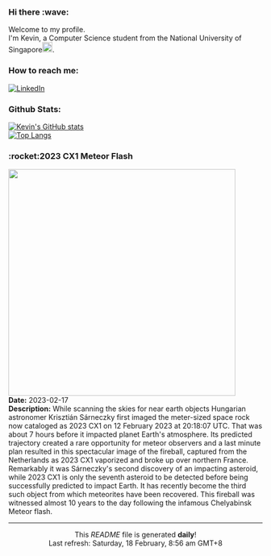 <h3>Hi there :wave:</h3>

Welcome to my profile.   
I'm Kevin, a Computer Science student from the National University of Singapore<img src="https://img.icons8.com/color/96/000000/singapore-circular.png" width="20px"/>.</p>

<h3>How to reach me: </h3>
<a href="https://www.linkedin.com/in/kevin-foong/"><img alt="LinkedIn" src="https://img.shields.io/badge/linkedin-%230077B5.svg?&style=for-the-badge&logo=linkedin&logoColor=white" /></a> 

<h3>Github Stats: </h3> 

[![Kevin's GitHub stats](https://github-readme-stats.vercel.app/api?username=kevin9foong&theme=tokyonight)](https://github.com/anuraghazra/github-readme-stats) <br/>
[![Top Langs](https://github-readme-stats.vercel.app/api/top-langs/?username=kevin9foong&layout=compact&theme=tokyonight)](https://github.com/anuraghazra/github-readme-stats)

<h3>:rocket:2023 CX1 Meteor Flash</h3> 
<img width="450" src="https:&#x2F;&#x2F;apod.nasa.gov&#x2F;apod&#x2F;image&#x2F;2302&#x2F;gijsDSC_1917(2x3)1600px.jpg" /><br/>
<b>Date:</b> 2023-02-17<br/>
<b>Description:</b> While scanning the skies for near earth objects Hungarian astronomer Krisztián Sárneczky first imaged the meter-sized space rock now cataloged as 2023 CX1 on 12 February 2023 at 20:18:07 UTC. That was about 7 hours before it impacted planet Earth&#39;s atmosphere. Its predicted trajectory created a rare opportunity for meteor observers and a last minute plan resulted in this spectacular image of the fireball, captured from the Netherlands as 2023 CX1 vaporized and broke up over northern France. Remarkably it was Sárneczky&#39;s second discovery of an impacting asteroid, while 2023 CX1 is only the seventh asteroid to be detected before being successfully predicted to impact Earth. It has recently become the third such object from which meteorites have been recovered. This fireball was witnessed almost 10 years to the day following the infamous Chelyabinsk Meteor flash.<br/>

------------
<p align="center">This <i>README</i> file is generated <b>daily</b>!</br>
Last refresh: Saturday, 18 February, 8:56 am GMT+8<br />
